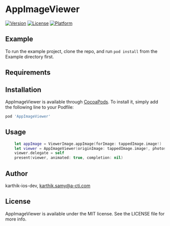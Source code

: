 # AppImageViewer

[![Version](https://img.shields.io/cocoapods/v/AppImageViewer.svg?style=flat)](http://cocoapods.org/pods/AppImageViewer)
[![License](https://img.shields.io/cocoapods/l/AppImageViewer.svg?style=flat)](http://cocoapods.org/pods/AppImageViewer)
[![Platform](https://img.shields.io/cocoapods/p/AppImageViewer.svg?style=flat)](http://cocoapods.org/pods/AppImageViewer)

## Example

To run the example project, clone the repo, and run `pod install` from the Example directory first.

## Requirements

## Installation

AppImageViewer is available through [CocoaPods](http://cocoapods.org). To install
it, simply add the following line to your Podfile:

```ruby
pod 'AppImageViewer'
```

## Usage
```swift
    let appImage = ViewerImage.appImage(forImage: tappedImage.image!)
    let viewer = AppImageViewer(originImage: tappedImage.image!, photos: [appImage], animatedFromView: tappedImage)
    viewer.delegate = self
    present(viewer, animated: true, completion: nil)
```

## Author

karthik-ios-dev, karthik.samy@a-cti.com

## License

AppImageViewer is available under the MIT license. See the LICENSE file for more info.
